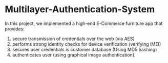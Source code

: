 # Multilayer-Authentication-System
In this project, we implemented a high-end E-Commerce furniture app that provides:
1. secure transmission of credentials over the web (via AES) 
2. performs strong identity checks for device verification (verifying IMEI)
3. secures user credentials is customer database (Using MD5 hashing)  
4. authenticates user (using graphical image authentication). 
